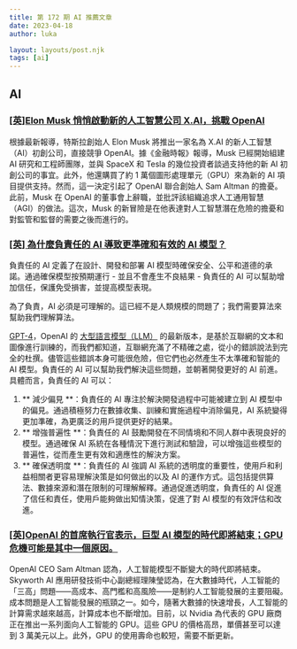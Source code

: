 ```yaml
---
title: 第 172 期 AI 推薦文章
date: 2023-04-18
author: luka

layout: layouts/post.njk
tags: [ai]
---
```


## AI

### [[英]Elon Musk 悄悄啟動新的人工智慧公司 X.AI，挑戰 OpenAI](https://venturebeat.com/ai/elon-musk-quietly-starts-x-ai-a-new-artificial-intelligence-company-to-challenge-openai/)

根據最新報導，特斯拉創始人 Elon Musk 將推出一家名為 X.AI 的新人工智慧（AI）初創公司，直接競爭 OpenAI。據《金融時報》報導，Musk 已經開始組建 AI 研究和工程師團隊，並與 SpaceX 和 Tesla 的幾位投資者談過支持他的新 AI 初創公司的事宜。此外，他還購買了約 1 萬個圖形處理單元（GPU）來為新的 AI 項目提供支持。然而，這一決定引起了 OpenAI 聯合創始人 Sam Altman 的擔憂。此前，Musk 在 OpenAI 的董事會上辭職，並批評該組織追求人工通用智慧（AGI）的做法。這次，Musk 的新冒險是在他表達對人工智慧潛在危險的擔憂和對監管和監督的需要之後而進行的。

### [[英] 為什麼負責任的 AI 導致更準確和有效的 AI 模型？](https://venturebeat.com/ai/algorithms-auditing-algorithms-gpt-4-responsible-ai-beyond-human-scale/)

負責任的 AI 定義了在設計、開發和部署 AI 模型時確保安全、公平和道德的承諾。通過確保模型按預期運行 - 並且不會產生不良結果 - 負責任的 AI 可以幫助增加信任，保護免受損害，並提高模型表現。

為了負責，AI 必須是可理解的。這已經不是人類規模的問題了；我們需要算法來幫助我們理解算法。

[GPT-4](https://openai.com/research/gpt-4)，OpenAI 的 [大型語言模型（LLM）](https://venturebeat.com/ai/whats-next-in-large-language-model-llm-research-heres-whats-coming-down-the-ml-pike/) 的最新版本，是基於互聯網的文本和圖像進行訓練的，而我們都知道，互聯網充滿了不精確之處，從小的錯誤說法到完全的杜撰。儘管這些錯誤本身可能很危險，但它們也必然產生不太準確和智能的 AI 模型。負責任的 AI 可以幫助我們解決這些問題，並朝著開發更好的 AI 前進。具體而言，負責任的 AI 可以：

1. ** 減少偏見 **：負責任的 AI 專注於解決開發過程中可能被建立到 AI 模型中的偏見。通過積極努力在數據收集、訓練和實施過程中消除偏見，AI 系統變得更加準確，為更廣泛的用戶提供更好的結果。
2. ** 增強普遍性 **：負責任的 AI 鼓勵開發在不同情境和不同人群中表現良好的模型。通過確保 AI 系統在各種情況下進行測試和驗證，可以增強這些模型的普遍性，從而產生更有效和適應性的解決方案。
3. ** 確保透明度 **：負責任的 AI 強調 AI 系統的透明度的重要性，使用戶和利益相關者更容易理解決策是如何做出的以及 AI 的運作方式。這包括提供算法、數據來源和潛在限制的可理解解釋。通過促進透明度，負責任的 AI 促進了信任和責任，使用戶能夠做出知情決策，促進了對 AI 模型的有效評估和改進。

### [[英]OpenAI 的首席執行官表示，巨型 AI 模型的時代即將結束；GPU 危機可能是其中一個原因。](https://venturebeat.com/ai/openai-chief-says-age-of-giant-ai-models-is-ending-a-gpu-crisis-could-be-one-reason-why/)

OpenAI CEO Sam Altman 認為，人工智能模型不斷變大的時代即將結束。Skyworth AI 應用研發技術中心副總經理陳瑩認為，在大數據時代，人工智能的「三高」問題——高成本、高門檻和高風險——是制約人工智能發展的主要阻礙。成本問題是人工智能發展的瓶頸之一。如今，隨著大數據的快速增長，人工智能的計算需求越來越高，計算成本也不斷增加。目前，以 Nvidia 為代表的 GPU 廠商正在推出一系列面向人工智能的 GPU。這些 GPU 的價格高昂，單價甚至可以達到 3 萬美元以上。此外，GPU 的使用壽命也較短，需要不斷更新。

